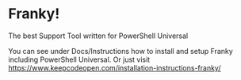 # Franky!
The best Support Tool written for PowerShell Universal

You can see under Docs/Instructions how to install and setup Franky including PowerShell Universal.
Or just visit https://www.keepcodeopen.com/installation-instructions-franky/
